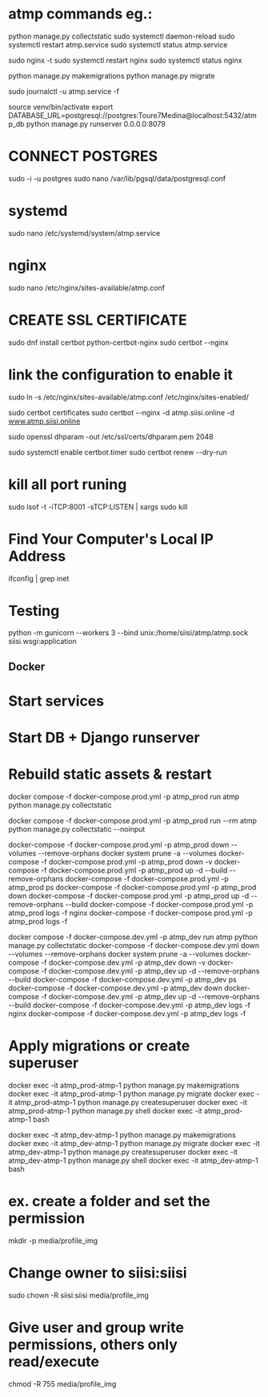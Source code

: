 # atmp commands eg.:

python manage.py collectstatic
sudo systemctl daemon-reload
sudo systemctl restart atmp.service
sudo systemctl status atmp.service

sudo nginx -t
sudo systemctl restart nginx
sudo systemctl status nginx

python manage.py makemigrations
python manage.py migrate

sudo journalctl -u atmp.service -f

source venv/bin/activate
export DATABASE_URL=postgresql://postgres:Toure7Medina@localhost:5432/atmp_db
python manage.py runserver 0.0.0.0:8079

# CONNECT POSTGRES
sudo -i -u postgres
sudo nano /var/lib/pgsql/data/postgresql.conf

# systemd
sudo nano /etc/systemd/system/atmp.service

# nginx
sudo nano /etc/nginx/sites-available/atmp.conf

# CREATE SSL CERTIFICATE
sudo dnf install certbot python-certbot-nginx
sudo certbot --nginx

# link the configuration to enable it
sudo ln -s /etc/nginx/sites-available/atmp.conf /etc/nginx/sites-enabled/

sudo certbot certificates
sudo certbot --nginx -d atmp.siisi.online -d www.atmp.siisi.online

sudo openssl dhparam -out /etc/ssl/certs/dhparam.pem 2048

sudo systemctl enable certbot.timer
sudo certbot renew --dry-run

# kill all port runing
sudo lsof -t -iTCP:8001 -sTCP:LISTEN | xargs sudo kill

# Find Your Computer's Local IP Address
ifconfig | grep inet

# Testing
python -m gunicorn --workers 3 --bind unix:/home/siisi/atmp/atmp.sock siisi.wsgi:application

## Docker
# Start services

# Start DB + Django runserver
# Rebuild static assets & restart
<!-- prod -->
docker compose -f docker-compose.prod.yml -p atmp_prod run atmp python manage.py collectstatic
<!-- Collect static files INSIDE the container -->
docker compose -f docker-compose.prod.yml -p atmp_prod run --rm atmp \
  python manage.py collectstatic --noinput

docker-compose -f docker-compose.prod.yml -p atmp_prod down --volumes --remove-orphans
docker system prune -a --volumes 
docker-compose -f docker-compose.prod.yml -p atmp_prod down -v
docker-compose -f docker-compose.prod.yml -p atmp_prod up -d --build --remove-orphans
docker-compose -f docker-compose.prod.yml -p atmp_prod ps
docker-compose -f docker-compose.prod.yml -p atmp_prod down
docker-compose -f docker-compose.prod.yml -p atmp_prod up -d --remove-orphans --build
docker-compose -f docker-compose.prod.yml -p atmp_prod logs -f nginx
docker-compose -f docker-compose.prod.yml -p atmp_prod logs -f

<!-- dev -->
docker compose -f docker-compose.dev.yml -p atmp_dev run atmp python manage.py collectstatic
docker-compose -f docker-compose.dev.yml down --volumes --remove-orphans
docker system prune -a --volumes 
docker-compose -f docker-compose.dev.yml -p atmp_dev down -v
docker-compose -f docker-compose.dev.yml -p atmp_dev up -d --remove-orphans --build
docker-compose -f docker-compose.dev.yml -p atmp_dev ps
docker-compose -f docker-compose.dev.yml -p atmp_dev down
docker-compose -f docker-compose.dev.yml -p atmp_dev up -d --remove-orphans --build
docker-compose -f docker-compose.dev.yml -p atmp_dev logs -f nginx
docker-compose -f docker-compose.dev.yml -p atmp_dev logs -f

# Apply migrations or create superuser
<!-- prod -->
docker exec -it atmp_prod-atmp-1 python manage.py makemigrations
docker exec -it atmp_prod-atmp-1 python manage.py migrate
docker exec -it atmp_prod-atmp-1 python manage.py createsuperuser
docker exec -it atmp_prod-atmp-1 python manage.py shell
docker exec -it atmp_prod-atmp-1 bash

<!-- dev -->
docker exec -it atmp_dev-atmp-1 python manage.py makemigrations
docker exec -it atmp_dev-atmp-1 python manage.py migrate
docker exec -it atmp_dev-atmp-1 python manage.py createsuperuser
docker exec -it atmp_dev-atmp-1 python manage.py shell
docker exec -it atmp_dev-atmp-1 bash

# ex. create a folder and set the permission
mkdir -p media/profile_img
# Change owner to siisi:siisi
sudo chown -R siisi:siisi media/profile_img
# Give user and group write permissions, others only read/execute
chmod -R 755 media/profile_img
